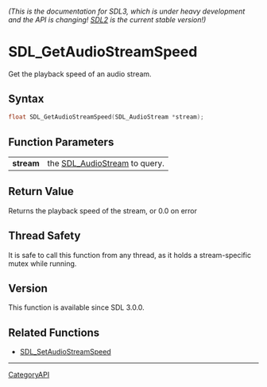 ###### (This is the documentation for SDL3, which is under heavy development and the API is changing! [SDL2](https://wiki.libsdl.org/SDL2/) is the current stable version!)
# SDL_GetAudioStreamSpeed

Get the playback speed of an audio stream.

## Syntax

```c
float SDL_GetAudioStreamSpeed(SDL_AudioStream *stream);

```

## Function Parameters

|                |                                                  |
| -------------- | ------------------------------------------------ |
| **stream**     | the [SDL_AudioStream](SDL_AudioStream.md) to query. |

## Return Value

Returns the playback speed of the stream, or 0.0 on error

## Thread Safety

It is safe to call this function from any thread, as it holds a
stream-specific mutex while running.

## Version

This function is available since SDL 3.0.0.

## Related Functions

* [SDL_SetAudioStreamSpeed](SDL_SetAudioStreamSpeed.md)

----
[CategoryAPI](CategoryAPI.md)
